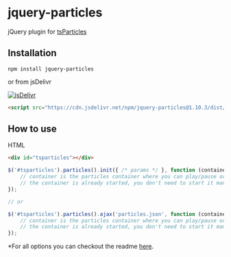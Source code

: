 # jquery-particles

jQuery plugin for [tsParticles](https://github.com/matteobruni/tsparticles)

## Installation

```shell script
npm install jquery-particles
```

or from jsDelivr

[![jsDelivr](https://data.jsdelivr.com/v1/package/npm/jquery-particles/badge)](https://www.jsdelivr.com/package/npm/jquery-particles)

```html
<script src="https://cdn.jsdelivr.net/npm/jquery-particles@1.10.3/dist/jquery.particles.min.js"></script>
```

## How to use

HTML

```html
<div id="tsparticles"></div>
```

```javascript
$('#tsparticles').particles().init({ /* params */ }, function (container) {
    // container is the particles container where you can play/pause or stop/start.
    // the container is already started, you don't need to start it manually.
});

// or

$('#tsparticles').particles().ajax('particles.json', function (container) {
    // container is the particles container where you can play/pause or stop/start.
    // the container is already started, you don't need to start it manually.
});
```

*For all options you can checkout the readme [here](https://github.com/matteobruni/tsparticles/blob/master/README.md).